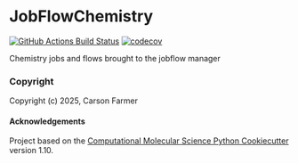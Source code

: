 JobFlowChemistry
==============================
[//]: # (Badges)
[![GitHub Actions Build Status](https://github.com/REPLACE_WITH_OWNER_ACCOUNT/jobflowchemistry/workflows/CI/badge.svg)](https://github.com/REPLACE_WITH_OWNER_ACCOUNT/jobflowchemistry/actions?query=workflow%3ACI)
[![codecov](https://codecov.io/gh/REPLACE_WITH_OWNER_ACCOUNT/JobFlowChemistry/branch/main/graph/badge.svg)](https://codecov.io/gh/REPLACE_WITH_OWNER_ACCOUNT/JobFlowChemistry/branch/main)


Chemistry jobs and flows brought to the jobflow manager

### Copyright

Copyright (c) 2025, Carson Farmer


#### Acknowledgements
 
Project based on the 
[Computational Molecular Science Python Cookiecutter](https://github.com/molssi/cookiecutter-cms) version 1.10.
